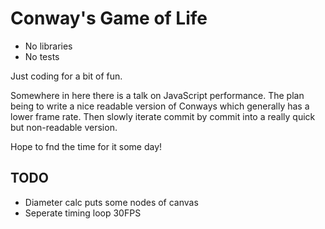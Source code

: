 # Conway's Game of Life

- No libraries
- No tests

Just coding for a bit of fun.

Somewhere in here there is a talk on JavaScript performance. The plan being to write a nice readable version of Conways which generally has a lower frame rate. Then slowly iterate commit by commit into a really quick but non-readable version.

Hope to fnd the time for it some day!

## TODO
- Diameter calc puts some nodes of canvas
- Seperate timing loop
30FPS
